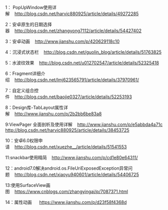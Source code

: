 1： PopUpWindow使用详解&nbsp;&nbsp;&nbsp;&nbsp;http://blog.csdn.net/harvic880925/article/details/49272285 

2：安卓原生的日期选择器&nbsp;&nbsp;&nbsp;&nbsp;http://blog.csdn.net/zhangyong7112/article/details/54427402

3：安卓动画&nbsp;&nbsp;&nbsp;&nbsp;http://www.jianshu.com/p/420629118c10

4：沉浸式状态栏&nbsp;&nbsp;&nbsp;&nbsp;http://blog.csdn.net/guolin_blog/article/details/51763825

5：水波纹效果&nbsp;&nbsp;&nbsp;&nbsp;http://blog.csdn.net/u012702547/article/details/52325418

6：Fragment详细介绍&nbsp;&nbsp;&nbsp;&nbsp;http://blog.csdn.net/lmj623565791/article/details/37970961/

7：自定义组合控件&nbsp;&nbsp;&nbsp;&nbsp;http://blog.csdn.net/baojie0327/article/details/52253193

8：Design库-TabLayout属性详解&nbsp;&nbsp;&nbsp;&nbsp;http://www.jianshu.com/p/2b2bb6be83a8

9:ViewPager 全面剖析及使用详解&nbsp;&nbsp;&nbsp;&nbsp;http://www.jianshu.com/p/e5abbda4a71c
http://blog.csdn.net/harvic880925/article/details/38453725

10：安卓6.0权限申请&nbsp;&nbsp;&nbsp;&nbsp;http://blog.csdn.net/xuezhe__/article/details/51541553

11:snackbar使用精简&nbsp;&nbsp;&nbsp;&nbsp;http://www.jianshu.com/p/cd1e80e64311/

12：android7.0解决android.os.FileUriExposedException异常问题&nbsp;&nbsp;&nbsp;&nbsp;http://blog.csdn.net/xiaoyu940601/article/details/54406725

13:使用SurfaceView画图&nbsp;&nbsp;&nbsp;&nbsp;https://www.cnblogs.com/zhangyingai/p/7087371.html

14：属性动画 &nbsp;&nbsp;&nbsp;&nbsp; https://www.jianshu.com/p/d23f58f4368d
